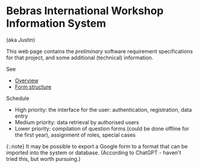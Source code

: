 # Bebras International Workshop Information System

(aka *Justin*)

This web page contains the *preliminary* software requirement specifications for that project, 
and some additional (technical) information. 

See
* [Overview](overview.md)
* [Form structure](forms.md)

Schedule
* High priority: the interface for the user: authentication, registration, data entry
* Medium priority: data retrieval by authorised users
* Lower priority: compilation of question forms (could be done offline for the first year), assignment of roles, special cases

{:.note}
It may be possible to export a Google form to a format that can be imported into the system or database. 
(According to ChatGPT - haven't tried this, but worth pursuing.)

